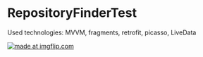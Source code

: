 # RepositoryFinderTest
Used technologies: MVVM, fragments, retrofit, picasso, LiveData

<a href="https://imgflip.com/gif/3hkwth"><img src="https://i.imgflip.com/3hkwth.gif" title="made at imgflip.com"/></a>
